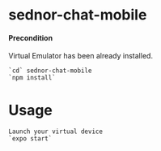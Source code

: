 # sednor-chat-mobile

#### Precondition
Virtual Emulator has been already installed.
```
`cd` sednor-chat-mobile
`npm install`
```

# Usage

```
Launch your virtual device
`expo start`
```
